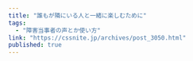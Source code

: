 ```yaml
---
title: "誰もが隣にいる人と一緒に楽しむために"
tags:
  - "障害当事者の声とか使い方"
link: "https://cssnite.jp/archives/post_3050.html"
published: true
---
```


